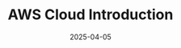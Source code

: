 ---
title: "AWS Cloud Introduction"
excerpt: "AWS"

categories:
  - AWS SAA
tags:
  - [AWS SAA]

permalink: /aws_saa/intro/

toc: true
toc_sticky: true

date: 2025-04-05
last_modified_at: 2025-04-05
---